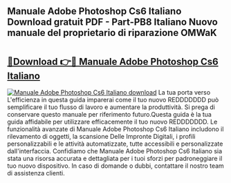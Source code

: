 ## Manuale Adobe Photoshop Cs6 Italiano Download gratuit PDF - Part-PB8 Italiano Nuovo manuale del proprietario di riparazione OMWaK

# <h2><a href="http://dfg9ixb.blite.top/?on=Manuale+Adobe+Photoshop+Cs6+Italiano">🔗Download 👉🔴 Manuale Adobe Photoshop Cs6 Italiano</a></h2>

[![Manuale Adobe Photoshop Cs6 Italiano download](https://i.imgur.com/lujVjoI.png)](http://dfg9ixb.blite.top/?on=Manuale+Adobe+Photoshop+Cs6+Italiano)
La tua porta verso L'efficienza in questa guida imparerai come il tuo nuovo REDDDDDDD può semplificare il tuo flusso di lavoro e aumentare la produttività. Si prega di conservare questo manuale per riferimento futuro.Questa guida è la tua guida affidabile per utilizzare efficacemente il tuo nuovo REDDDDDDD. Le funzionalità avanzate di Manuale Adobe Photoshop Cs6 Italiano includono il rilevamento di oggetti, la scansione Delle Impronte Digitali, i profili personalizzabili e le attività automatizzate, tutte accessibili e personalizzate dall'interfaccia. Confidiamo che Manuale Adobe Photoshop Cs6 Italiano sia stata una risorsa accurata e dettagliata per i tuoi sforzi per padroneggiare il tuo nuovo dispositivo. In caso di domande o dubbi, contattare il nostro team di assistenza clienti.
